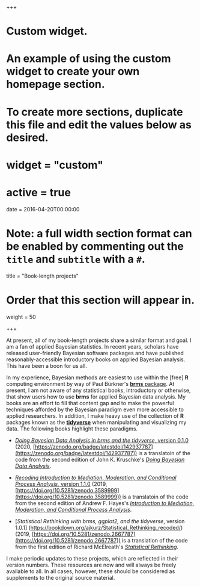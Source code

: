 +++
# Custom widget.
# An example of using the custom widget to create your own homepage section.
# To create more sections, duplicate this file and edit the values below as desired.

# widget = "custom"
# active = true
date = 2016-04-20T00:00:00

# Note: a full width section format can be enabled by commenting out the `title` and `subtitle` with a `#`.
title = "Book-length projects"

# Order that this section will appear in.
weight = 50

+++

At present, all of my book-length projects share a similar format and goal. I am a fan of applied Bayesian statistics. In recent years, scholars have released user-friendly Bayesian software packages and have published reasonably-accessible introductory books on applied Bayesian analysis. This have been a boon for us all.

In my experience, Bayesian methods are easiest to use within the [free] **R** computing environment by way of Paul Bürkner's [**brms** package](https://github.com/paul-buerkner/brms). At present, I am not aware of any statistical books, introductory or otherwise, that show users how to use **brms** for applied Bayesian data analysis. My books are an effort to fill that content gap and to make the powerful techniques afforded by the Bayesian paradigm even more accessible to applied researchers. In addition, I make heavy use of the collection of **R** packages known as the [**tidyverse**](https://www.tidyverse.org) when manipulating and visualizing my data. The following books highlight these paradigms.

* [*Doing Bayesian Data Analysis in brms and the tidyverse*, version 0.1.0](https://bookdown.org/ajkurz/recoding_Hayes_2018/) (2020, [https://zenodo.org/badge/latestdoi/142937787](https://zenodo.org/badge/latestdoi/142937787)) is a translatoin of the code from the second edition of John K. Kruschke's [*Doing Bayesian Data Analysis*](https://sites.google.com/site/doingbayesiandataanalysis/).

* [*Recoding Introduction to Mediation, Moderation, and Conditional Process Analysis*, version 1.1.0](https://bookdown.org/ajkurz/recoding_Hayes_2018/) (2019, [https://doi.org/10.5281/zenodo.3589999](https://doi.org/10.5281/zenodo.3589999)) is a translatoin of the code from the second edition of Andrew F. Hayes's [*Introduction to Mediation, Moderation, and Conditional Process Analysis*](http://afhayes.com/introduction-to-mediation-moderation-and-conditional-process-analysis.html).

* [*Statistical Rethinking with brms, ggplot2, and the tidyverse*, version 1.0.1] (https://bookdown.org/ajkurz/Statistical_Rethinking_recoded/) (2019, [https://doi.org/10.5281/zenodo.2667787](https://doi.org/10.5281/zenodo.2667787)) is a translation of the code from the first edition of Richard McElreath's [*Statistical Rethinking*](http://xcelab.net/rm/statistical-rethinking/).

I make periodic updates to these projects, which are reflected in their version numbers. These resources are now and will always be freely available to all. In all cases, however, these should be considered as supplements to the original source material.

